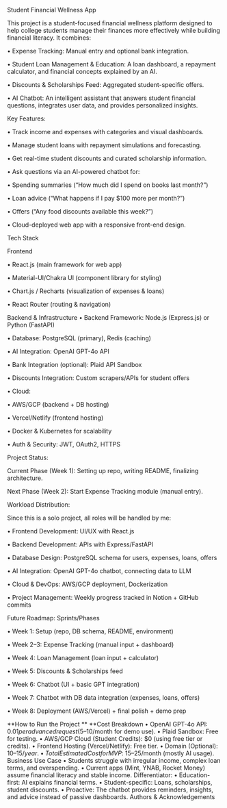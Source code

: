 Student Financial Wellness App

This project is a student-focused financial wellness platform designed to help college students manage their finances more effectively while building financial literacy.
It combines:

  •	Expense Tracking: Manual entry and optional bank integration.
  
  •	Student Loan Management & Education: A loan dashboard, a repayment calculator, and financial concepts explained by an AI.
  
  •	Discounts & Scholarships Feed: Aggregated student-specific offers.
  
  •	AI Chatbot: An intelligent assistant that answers student financial questions, integrates user data, and provides personalized insights.
  
Key Features:

  •	Track income and expenses with categories and visual dashboards.
  
  •	Manage student loans with repayment simulations and forecasting.
  
  •	Get real-time student discounts and curated scholarship information.
  
  •	Ask questions via an AI-powered chatbot for:
  
  •	Spending summaries (“How much did I spend on books last month?”)
  
  •	Loan advice (“What happens if I pay $100 more per month?”)
  
  •	Offers (“Any food discounts available this week?”)
  
  •	Cloud-deployed web app with a responsive front-end design.
  
Tech Stack

Frontend

  •	React.js (main framework for web app)
  
  •	Material-UI/Chakra UI (component library for styling)
  
  •	Chart.js / Recharts (visualization of expenses & loans)
  
  •	React Router (routing & navigation)
  
Backend & Infrastructure
  •	Backend Framework: Node.js (Express.js) or Python (FastAPI)
  
  •	Database: PostgreSQL (primary), Redis (caching)
  
  •	AI Integration: OpenAI GPT-4o API
  
  •	Bank Integration (optional): Plaid API Sandbox
  
  •	Discounts Integration: Custom scrapers/APIs for student offers
  
  •	Cloud:
  
  •	AWS/GCP (backend + DB hosting)
  
  •	Vercel/Netlify (frontend hosting)
  
  •	Docker & Kubernetes for scalability
  
  •	Auth & Security: JWT, OAuth2, HTTPS

Project Status:

Current Phase (Week 1): Setting up repo, writing README, finalizing architecture.

Next Phase (Week 2): Start Expense Tracking module (manual entry).

Workload Distribution:

Since this is a solo project, all roles will be handled by me:

  •	Frontend Development: UI/UX with React.js
  
  •	Backend Development: APIs with Express/FastAPI
  
  •	Database Design: PostgreSQL schema for users, expenses, loans, offers
  
  •	AI Integration: OpenAI GPT-4o chatbot, connecting data to LLM
  
  •	Cloud & DevOps: AWS/GCP deployment, Dockerization
  
  •	Project Management: Weekly progress tracked in Notion + GitHub commits
  
Future Roadmap: Sprints/Phases

  •	Week 1: Setup (repo, DB schema, README, environment)
  
  •	Week 2–3: Expense Tracking (manual input + dashboard)
  
  •	Week 4: Loan Management (loan input + calculator)
  
  •	Week 5: Discounts & Scholarships feed
  
  •	Week 6: Chatbot (UI + basic GPT integration)
  
  •	Week 7: Chatbot with DB data integration (expenses, loans, offers)
  
  •	Week 8: Deployment (AWS/Vercel) + final polish + demo prep
  
**How to Run the Project
**
**Cost Breakdown
•	OpenAI GPT-4o API: $0.01 per advanced request ($5–10/month for demo use).
•	Plaid Sandbox: Free for testing.
•	AWS/GCP Cloud (Student Credits): $0 (using free tier or credits).
•	Frontend Hosting (Vercel/Netlify): Free tier.
•	Domain (Optional): $10–15/year.
•	Total Estimated Cost for MVP: ~$15–25/month (mostly AI usage).
Business Use Case
•	Students struggle with irregular income, complex loan terms, and overspending.
•	Current apps (Mint, YNAB, Rocket Money) assume financial literacy and stable income.
Differentiator:
•	Education-first: AI explains financial terms.
•	Student-specific: Loans, scholarships, student discounts.
•	Proactive: The chatbot provides reminders, insights, and advice instead of passive dashboards.
Authors & Acknowledgements

